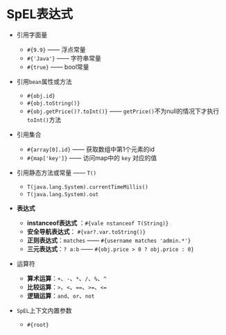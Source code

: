 # <a name="top">SpEL表达式</a>





+ 引用字面量
  + `#{9.9}` —— 浮点常量
  + `#{'Java'}` —— 字符串常量
  + `#{true}` —— bool常量



+ 引用`bean`属性或方法
  + `#{obj.id}`
  + `#{obj.toString()}`
  + `#{obj.getPrice()?.toInt()}` —— `getPrice()`不为null的情况下才执行 `toInt()`方法



+ 引用集合
  + `#{array[0].id}` —— 获取数组中第1个元素的id
  + `#{map['key']}` —— 访问map中的 `key` 对应的值



+ 引用静态方法或常量 —— `T()`
  + `T(java.lang.System).currentTimeMillis()`
  + `T(java.lang.System).out`





+ **表达式**
  + **instanceof表达式** ：`#{vale nstanceof T(String)}`
  + **安全导航表达式**： `#{var?.var.toString()}`
  + **正则表达式**：`matches` —— `#{username matches 'admin.*'}`
  + **三元表达式**：`? a:b` —— `#{obj.price > 0 ? obj.price : 0}`





+ 运算符
  + **算术运算**：`+`、`-`、`*`、`/`、`%`、`^`
  + **比较运算**：`>`、`<`、`==`、`>=`、`<=`
  + **逻辑运算**：`and`、`or`、`not`





+ `SpEL`上下文内置参数
  + `#{root}`








